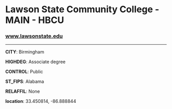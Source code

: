 # Lawson State Community College - MAIN - HBCU
### www.lawsonstate.edu
---
**CITY**: Birmingham

**HIGHDEG**: Associate degree

**CONTROL**: Public

**ST_FIPS**: Alabama

**RELAFFIL**: None

**location**: 33.450814, -86.888844